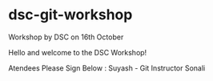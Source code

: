 # dsc-git-workshop
Workshop by DSC on 16th October


Hello and welcome to the DSC Workshop!



Atendees Please Sign Below :
Suyash - Git Instructor
Sonali
